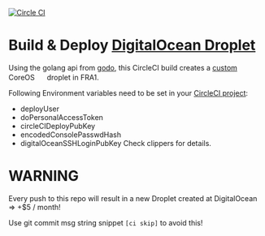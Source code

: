 [![Circle CI](https://circleci.com/gh/danackerson/digitalocean.svg?style=shield&circle-token=a3d6a700dbe1222d81c3ebd0ea23ad099fdf433a)](https://circleci.com/gh/danackerson/digitalocean)

# Build & Deploy [DigitalOcean Droplet](https://cloud.digitalocean.com/droplets)
Using the golang api from [godo](https://www.digitalocean.com/community/projects/godo), this CircleCI build creates a [custom](https://github.com/danackerson/digitalocean/blob/master/digitalocean_ignition.json) CoreOS <img src="https://coreos.com/assets/ico/favicon.png" width="16"> droplet in FRA1.

Following Environment variables need to be set in your [CircleCI project](https://circleci.com/gh/danackerson/digitalocean/edit#env-vars):
* deployUser
* doPersonalAccessToken
* circleCIDeployPubKey
* encodedConsolePasswdHash
* digitalOceanSSHLoginPubKey
Check clippers for details.

# WARNING
Every push to this repo will result in a new Droplet created at DigitalOcean => +$5 / month!

Use git commit msg string snippet `[ci skip]` to avoid this!
